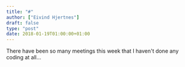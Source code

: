 ```yaml
---
title: "#"
author: ["Eivind Hjertnes"]
draft: false
type: "post"
date: 2018-01-19T01:00:00+01:00
---
```


There have been so many meetings this week that I haven't done any
coding at all...
